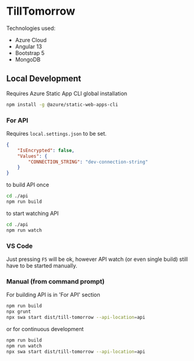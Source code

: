 # TillTomorrow

Technologies used:
- Azure Cloud
- Angular 13
- Bootstrap 5
- MongoDB

## Local Development
Requires Azure Static App CLI global installation
```bash
npm install -g @azure/static-web-apps-cli
```

### For API
Requires `local.settings.json` to be set. 
```json
{
	"IsEncrypted": false,
	"Values": {
		"CONNECTION_STRING": "dev-connection-string"
	}
}
```

to build API once
```bash
cd ./api
npm run build
```

to start watching API
```bash
cd ./api
npm run watch
```

### VS Code
Just pressing `F5` will be ok, however API watch (or even single build) still have to be started manually.


### Manual (from command prompt)
For building API is in 'For API' section

```bash
npm run build
npx grunt
npx swa start dist/till-tomorrow --api-location=api
```

or for continuous development

```bash
npm run build
npm run watch
npx swa start dist/till-tomorrow --api-location=api
```
